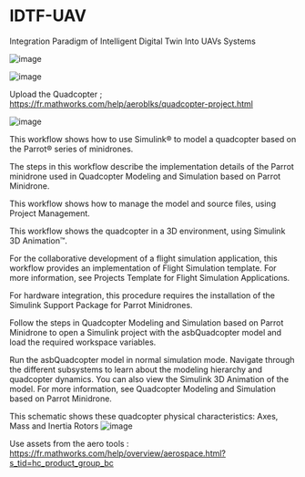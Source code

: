 # IDTF-UAV
Integration Paradigm of Intelligent Digital Twin Into UAVs Systems

![image](https://github.com/user-attachments/assets/0dd52345-aa20-402b-8a3a-b200bfdbcbc3)


![image](https://github.com/user-attachments/assets/1eee81f8-6a59-4983-86aa-46e8624eb09b)

Upload the Quadcopter ;
https://fr.mathworks.com/help/aeroblks/quadcopter-project.html 

![image](https://github.com/user-attachments/assets/373e5b58-17eb-4454-99f7-7f967f7a7dac)

This workflow shows how to use Simulink® to model a quadcopter based on the Parrot® series of minidrones.

The steps in this workflow describe the implementation details of the Parrot minidrone used in Quadcopter Modeling and Simulation based on Parrot Minidrone.

This workflow shows how to manage the model and source files, using Project Management.

This workflow shows the quadcopter in a 3D environment, using Simulink 3D Animation™.

For the collaborative development of a flight simulation application, this workflow provides an implementation of Flight Simulation template. For more information, see Projects Template for Flight Simulation Applications.

For hardware integration, this procedure requires the installation of the Simulink Support Package for Parrot Minidrones.

Follow the steps in Quadcopter Modeling and Simulation based on Parrot Minidrone to open a Simulink project with the asbQuadcopter model and load the required workspace variables.

Run the asbQuadcopter model in normal simulation mode. Navigate through the different subsystems to learn about the modeling hierarchy and quadcopter dynamics. You can also view the Simulink 3D Animation of the model. For more information, see Quadcopter Modeling and Simulation based on Parrot Minidrone.


This schematic shows these quadcopter physical characteristics: Axes, Mass and Inertia Rotors
![image](https://github.com/user-attachments/assets/2b164c9e-b1d1-497c-85e1-4980a38817c7)


Use assets from the aero tools : https://fr.mathworks.com/help/overview/aerospace.html?s_tid=hc_product_group_bc 
